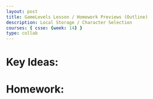 ```yaml
---
layout: post
title: GameLevels Lesson / Homework Previews (Outline)
description: Local Storage / Character Selection
courses: { csse: {week: 14} }
type: collab
---
```


# Key Ideas:

# Homework:

# 






